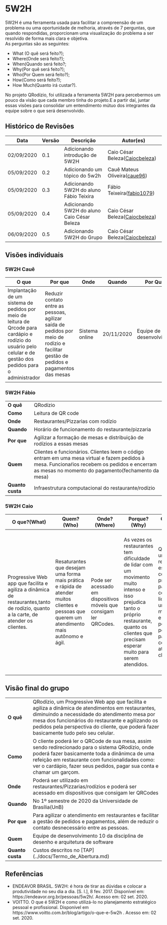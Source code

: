 # 5W2H

<p>5W2H é uma ferramenta usada para facilitar a compreensão de um problema ou uma oportunidade de melhoria, através de 7 perguntas, que quando respondidas, proporcionam uma visualização do problema a ser resolvido de forma mais clara e objetiva.<br>
As perguntas são as seguintes:<br>
<ul>
  <li> What (O quê será feito?);</li>
  <li> Where(Onde será feito?);</li>
  <li> When(Quando será feito?;</li>
  <li> Why(Por quê será feito?);</li>
  <li> Who(Por Quem será feito?);</li>
  <li> How(Como será feito?);</li>
  <li> How Much(Quanto irá custar?).</li>
</ul>
</p>

<p>
No projeto QRodízio, foi utilizada a ferramenta 5W2H para percebermos um pouco da visão que cada membro tinha do projeto.E a partir daí, juntar essas visões para consolidar um entendimento mútuo dos integrantes da equipe sobre o que será desenvolvido.
</p>

## Histórico de Revisões

<table>
  <thead>
    <tr>
      <th>Data</th>
      <th>Versão</th>
      <th>Descrição</th>
      <th>Autor(es)</th>
    </tr>
  </thead>

  <tbody>
    <tr>
      <td>02/09/2020</td>
      <td>0.1</td>
      <td>Adicionando introdução de 5W2H</td>
      <td>
        Caio César Beleza(<a target="blank" href="https://github.com/Caiocbeleza">Caiocbeleza</a>)
      </td>
    </tr>
    <tr>
      <td>05/09/2020</td>
      <td>0.2</td>
      <td>Adicionando um tópico do 5w2h</td>
      <td>
        Cauê Mateus Oliveira(<a target="blank" href="https://github.com/caue96">caue96</a>)
      </td>
    </tr>
    <tr>
      <td>05/09/2020</td>
      <td>0.3</td>
      <td>Adicionando 5W2H do aluno Fábio Teixira</td>
      <td>
        Fábio Teixeira(<a target="blank" href="https://github.com/fabio1079">fabio1079</a>)
      </td>
    </tr>
    <tr>
      <td>05/09/2020</td>
      <td>0.4</td>
      <td>Adicionando 5W2H do aluno Caio César Beleza</td>
      <td>
        Caio César Beleza(<a target="blank" href="https://github.com/Caiocbeleza">Caiocbeleza</a>)
      </td>
    </tr>
    <tr>
      <td>06/09/2020</td>
      <td>0.5</td>
      <td>Adicionando 5W2H do Grupo</td>
      <td>
        Caio César Beleza(<a target="blank" href="https://github.com/Caiocbeleza">Caiocbeleza</a>)
      </td>
    </tr>
  </tbody>
</table>

## Visões individuais

### 5W2H Cauê

| O que | Por que | Onde | Quando | Por Quem | Como | Quanto |
| ----- | ------- | ---- | ------ | -------- | ---- | ------ |
| Implantação de um sistema de pedidos por meio de leitura de Qrcode para cardápio e rodízio do usuário pelo celular e de gestão dos pedidos para o administrador | Reduzir contato entre as pessoas, agilizar saída de pedidos por meio de rodízio e facilitar gestão de pedidos e pagamentos das mesas | Sistema online | 20/11/2020 | Equipe de desenvolvimento | Desenvolvimento pela equipe 10 da matéria de Desenho e Arquitetura de Software | Custos descritos no TAP |

### 5W2H Fábio

<table>
  <tr>
    <td><strong>O quê</strong></td>
    <td>QRodízio</td>
  </tr>

  <tr>
    <td><strong>Como</strong></td>
    <td>Leitura de QR code</td>
  </tr>

  <tr>
    <td><strong>Onde</strong></td>
    <td>Restaurantes/Pizzarias com rodízio</td>
  </tr>

  <tr>
    <td><strong>Quando</strong></td>
    <td>Horário de funcionamento do restaurante/pizzaria</td>
  </tr>

  <tr>
    <td><strong>Por que</strong></td>
    <td>Agilizar a formação de mesas e distribuição de rodízios a essas mesas</td>
  </tr>

  <tr>
    <td><strong>Quem</strong></td>
    <td>Clientes e funcionários. Clientes leem o código entram em uma mesa virtual e fazem pedidos à mesa. Funcionaŕios recebem os pedidos e encerram as mesas no momento do pagamento(fechamento da mesa)</td>
  </tr>

  <tr>
    <td><strong>Quanto custa</strong></td>
    <td>Infraestrutura computacional do restaurante/rodízio</td>
  </tr>
</table>

### 5W2H Caio

|O que?(What)|Quem?(Who)|Onde?(Where)|Porque?(Why)|Quando?(When)|Como?(How)|Quanto?(How Much)|
|----|----|----|----|----|----|----|
|Progressive Web app que facilita e agiliza a dinâmica de restaurantes,tanto de rodízio, quanto a la carte, de atender os clientes.|Resaturantes que desejam uma forma mais prática e rápida de atender muitos clientes e pessoas que querem um atendimento mais autônomo e ágil.|Pode ser acessado em dispositivos móveis que consigam ler QRCodes.|As vezes os restaurantes tem dificuldade de lidar com um movimento muito intenso e isso prejudica tanto o próprio restaurante, quanto os clientes que precisam esperar muito para serem atendidos.|Quando um restaurante estiver com problemas para conseguir lidar com um grande movimento e com pouco pessoal para conseguir atender os clientes. |A plataforma permitirá o cliente fazer pedidos sem a necessidade de chamar garçons, além de permitir ver o cardápio a qualquer hora, fazer o pagamento online, basicamente fazer toda a dinâmica de uma refeição em restaurante pelo aplicativo.|O valor terá de ser acordado com os restaurantes interessados.|


## Visão final do grupo

<table>
  <tr>
    <td><strong>O quê</strong></td>
    <td>QRodízio, um Progressive Web app que facilita e agiliza a dinâmica de atendimentos em restaurantes, diminuindo a necessidade do atendimento mesa por mesa dos funcionários do restaurante e agilizando os pedidos pela perspectiva do cliente, que poderá fazer basicamente tudo pelo seu celular.</td>
  </tr>
  <tr>
    <td><strong>Como</strong></td>
    <td>O cliente poderá ler o QRCode de sua mesa, assim sendo redirecionado para o sistema QRodízio, onde poderá fazer basicamente toda a dinânimca de uma refeição em restaurante com funcionalidades como: ver o cardápio, fazer seus pedidos, pagar sua conta e chamar um garçom.</td>
  </tr>
  <tr>
    <td><strong>Onde</strong></td>
    <td>Poderá ser utilizado em restaurantes/Pizzarias/rodízios e poderá ser acessado em dispositivos que consigam ler QRCodes</td>
  </tr>
  <tr>
    <td><strong>Quando</strong></td>
    <td>No 1º semestre de 2020 da Universidade de Brasília(UnB)</td>
  </tr>
  <tr>
    <td><strong>Por que</strong></td>
    <td>Para agilizar o atendimento em restaurantes e facilitar a gestão de pedidos e pagamentos, além de reduzir o contato desnecessário entre as pessoas.</td>
  </tr>
  <tr>
    <td><strong>Quem</strong></td>
    <td>Equipe de desenvolvimento 10 da disciplina de desenho e arquitetura de software</td>
  </tr>
  <tr>
    <td><strong>Quanto custa</strong></td>
    <td>Custos descritos no [TAP](../docs/Termo_de_Abertura.md) </td>
  </tr>
</table>

## Referências

<ul>
<li>ENDEAVOR BRASIL. 5W2H: é hora de tirar as dúvidas e colocar a produtividade no seu dia a dia. [S. l.], 8 fev. 2017. Disponível em: https://endeavor.org.br/pessoas/5w2h/. Acesso em: 02 set. 2020.</li>

<li>VOITTO. O que é 5W2H e como utilizá-lo no planejamento estratégico pessoal e profissional. Disponível em https://www.voitto.com.br/blog/artigo/o-que-e-5w2h . Acesso em: 02 set. 2020.</li>
</ul>
